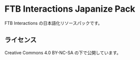 # FTB Interactions Japanize Pack

FTB Interactions の日本語化リソースパックです。

## ライセンス

Creative Commons 4.0 BY-NC-SA の下で公開しています。
